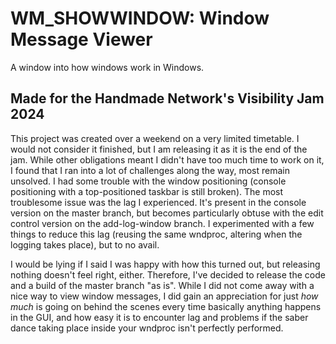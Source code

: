 # WM_SHOWWINDOW: Window Message Viewer
A window into how windows work in Windows.
## Made for the Handmade Network's Visibility Jam 2024
This project was created over a weekend on a very limited timetable. I would not consider it finished, but I am releasing it as it is the end of the jam. While other obligations meant I didn't have too much time to work on it, I found that I ran into a lot of challenges along the way, most remain unsolved. I had some trouble with the window positioning (console positioning with a top-positioned taskbar is still broken). The most troublesome issue was the lag I experienced. It's present in the console version on the master branch, but becomes particularly obtuse with the edit control version on the add-log-window branch. I experimented with a few things to reduce this lag (reusing the same wndproc, altering when the logging takes place), but to no avail. 

I would be lying if I said I was happy with how this turned out, but releasing nothing doesn't feel right, either. Therefore, I've decided to release the code and a build of the master branch "as is". While I did not come away with a nice way to view window messages, I did gain an appreciation for just *how much* is going on behind the scenes every time basically anything happens in the GUI, and how easy it is to encounter lag and problems if the saber dance taking place inside your wndproc isn't perfectly performed. 
